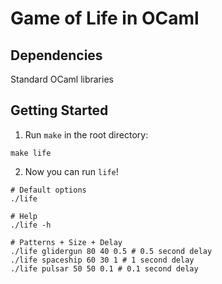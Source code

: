 Game of Life in OCaml
==========

## Dependencies

Standard OCaml libraries

## Getting Started

1. Run `make` in the root directory: 

```
make life
```

2. Now you can run `life`!

```
# Default options
./life

# Help
./life -h

# Patterns + Size + Delay
./life glidergun 80 40 0.5 # 0.5 second delay
./life spaceship 60 30 1 # 1 second delay
./life pulsar 50 50 0.1 # 0.1 second delay
```